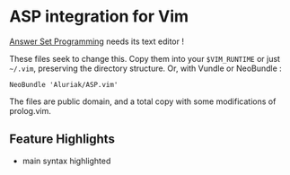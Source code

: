 # ASP integration for Vim

[Answer Set Programming](https://en.wikipedia.org/wiki/Answer_set_programming) needs its text editor !

These files seek to change this. Copy them into your `$VIM_RUNTIME` or just `~/.vim`, preserving the directory structure.
Or, with Vundle or NeoBundle : 

    NeoBundle 'Aluriak/ASP.vim'

The files are public domain, and a total copy with some modifications of prolog.vim.

## Feature Highlights
- main syntax highlighted
